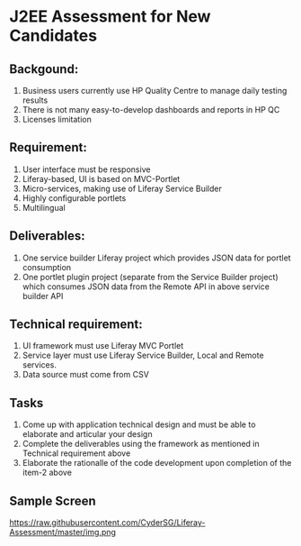 # J2EE Assessment for New Candidates
## Backgound: 
1. Business users currently use HP Quality Centre to manage daily testing results
2. There is not many easy-to-develop dashboards and reports in HP QC
3. Licenses limitation

## Requirement:
1. User interface must be responsive
2. Liferay-based, UI is based on MVC-Portlet
3. Micro-services, making use of Liferay Service Builder
4. Highly configurable portlets
5. Multilingual

## Deliverables:
1. One service builder Liferay project which provides JSON data for portlet consumption
2. One portlet plugin project (separate from the Service Builder project) which consumes JSON data from the Remote API in above service builder API

## Technical requirement:
1. UI framework must use Liferay MVC Portlet
2. Service layer must use Liferay Service Builder, Local and Remote services. 
3. Data source must come from CSV

## Tasks
1. Come up with application technical design and must be able to elaborate and articular your design
2. Complete the deliverables using the framework as mentioned in Technical requirement above
3. Elaborate the rationalle of the code development upon completion of the item-2 above

## Sample Screen

https://raw.githubusercontent.com/CyderSG/Liferay-Assessment/master/img.png
